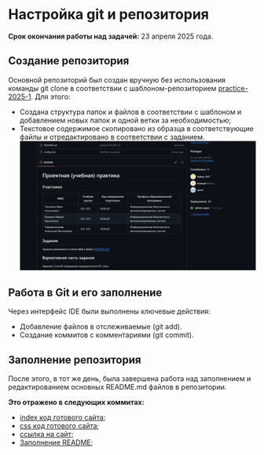 # Настройка git и репозитория
**Срок окончания работы над задачей:** 23 апреля 2025 года.

## Создание репозитория
Основной репозиторий был создан вручную без использования команды git clone в соответствии с шаблоном-репозиторием
[practice-2025-1](https://github.com/mospol/practice-2025-1). Для этого:
- Создана структура папок и файлов в соответствии с шаблоном и добавлением новых папок и одной ветки за необходимостью;
- Текстовое содержимое скопировано из образца в соответствующие файлы и отредактировано в соответствии с заданием.  
![1](https://github.com/Galaxy-1337/practice/blob/main/docs/media/git/git.png)

## Работа в Git и его заполнение

Через интерфейс IDE были выполнены ключевые действия:
- Добавление файлов в отслеживаемые (git add).
- Создание коммитов с комментариями (git commit).

## Заполнение репозитория
После этого, в тот же день, была завершена работа над заполнением  и редактированием основных README.md файлов в репозитории.

**Это отражено в следующих коммитах:**
- [index код готового сайта](https://github.com/Galaxy-1337/practice/commit/0f273dbc68c914bc3f6dd4f3222bbbd024870d9b);
- [css код готового сайта](https://github.com/Galaxy-1337/practice/commit/81a79066daac0870906c73fd3c391a97424acef4);
- [ссылка на сайт](https://galaxy-1337.github.io/practice/);
- [Заполнение README](https://github.com/Galaxy-1337/practice/commit/4abbdb56f578f48c8a9134f4e915eab486204ef5);
